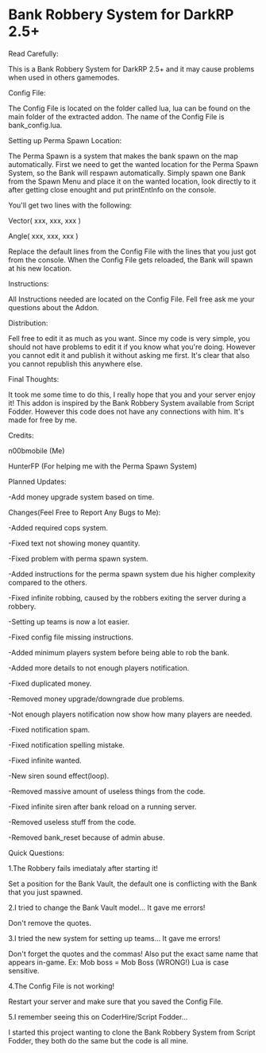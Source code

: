 # Bank Robbery System for DarkRP 2.5+

Read Carefully:

This is a Bank Robbery System for DarkRP 2.5+ and it may cause problems when used in others gamemodes.

Config File:

The Config File is located on the folder called lua, lua can be found on the main folder of the extracted addon. The name of the Config File is bank_config.lua.

Setting up Perma Spawn Location:

The Perma Spawn is a system that makes the bank spawn on the map automatically. First we need to get the wanted location for the Perma Spawn System, so the Bank will respawn automatically. Simply spawn one Bank from the Spawn Menu and place it on the wanted location, look directly to it after getting close enought and put printEntInfo on the console.

You'll get two lines with the following:

Vector( xxx, xxx, xxx )

Angle( xxx, xxx, xxx )

Replace the default lines from the Config File with the lines that you just got from the console. When the Config File gets reloaded, the Bank will spawn at his new location.

Instructions:

All Instructions needed are located on the Config File.
Fell free ask me your questions about the Addon.

Distribution:

Fell free to edit it as much as you want. Since my code is very simple, you should not have problems to edit it if you know what you're doing. However you cannot edit it and publish it without asking me first. It's clear that also you cannot republish this anywhere else.

Final Thoughts:

It took me some time to do this, I really hope that you and your server enjoy it!
This addon is inspired by the Bank Robbery System available from Script Fodder. However this code does not have any connections with him. It's made for free by me.

Credits:

n00bmobile (Me)

HunterFP (For helping me with the Perma Spawn System)

Planned Updates:

-Add money upgrade system based on time.

Changes(Feel Free to Report Any Bugs to Me):

-Added required cops system.

-Fixed text not showing money quantity.

-Fixed problem with perma spawn system.

-Added instructions for the perma spawn system due his higher complexity compared to the others.

-Fixed infinite robbing, caused by the robbers exiting the server during a robbery.

-Setting up teams is now a lot easier.

-Fixed config file missing instructions.

-Added minimum players system before being able to rob the bank.

-Added more details to not enough players notification.

-Fixed duplicated money.

-Removed money upgrade/downgrade due problems.

-Not enough players notification now show how many players are needed.

-Fixed notification spam.

-Fixed notification spelling mistake.

-Fixed infinite wanted.

-New siren sound effect(loop).

-Removed massive amount of useless things from the code.

-Fixed infinite siren after bank reload on a running server.

-Removed useless stuff from the code.

-Removed bank_reset because of admin abuse.

Quick Questions:

1.The Robbery fails imediataly after starting it!

Set a position for the Bank Vault, the default one is conflicting with the Bank that you just spawned.

2.I tried to change the Bank Vault model... It gave me errors!

Don't remove the quotes.

3.I tried the new system for setting up teams... It gave me errors!

Don't forget the quotes and the commas! Also put the exact same name that appears in-game. Ex: Mob boss = Mob Boss (WRONG!) Lua is case sensitive.

4.The Config File is not working!

Restart your server and make sure that you saved the Config File.

5.I remember seeing this on CoderHire/Script Fodder...

I started this project wanting to clone the Bank Robbery System from Script Fodder, they both do the same but the code is all mine.